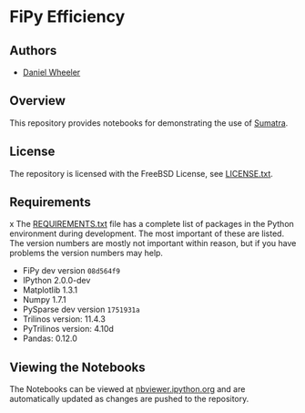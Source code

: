 # FiPy Efficiency

## Authors

 * [Daniel Wheeler](http://wd15.github.io/about.html)

## Overview

This repository provides notebooks for demonstrating the use of
[Sumatra](http://neuralensemble.org/sumatra/).

## License

The repository is licensed with the FreeBSD License, see
[LICENSE.txt](LICENSE.txt).

## Requirements
x
The [REQUIREMENTS.txt](REQUIREMENTS.txt) file has a complete list of
packages in the Python environment during development. The most
important of these are listed. The version numbers are mostly not
important within reason, but if you have problems the version numbers
may help.

 * FiPy dev version `08d564f9`
 * IPython 2.0.0-dev
 * Matplotlib 1.3.1
 * Numpy 1.7.1
 * PySparse dev version `1751931a`
 * Trilinos version: 11.4.3
 * PyTrilinos version: 4.10d
 * Pandas: 0.12.0

## Viewing the Notebooks

The Notebooks can be viewed at
[nbviewer.ipython.org](http://nbviewer.ipython.org/github/wd15/smt-demo/tree/master/)
and are automatically updated as changes are pushed to the repository.


